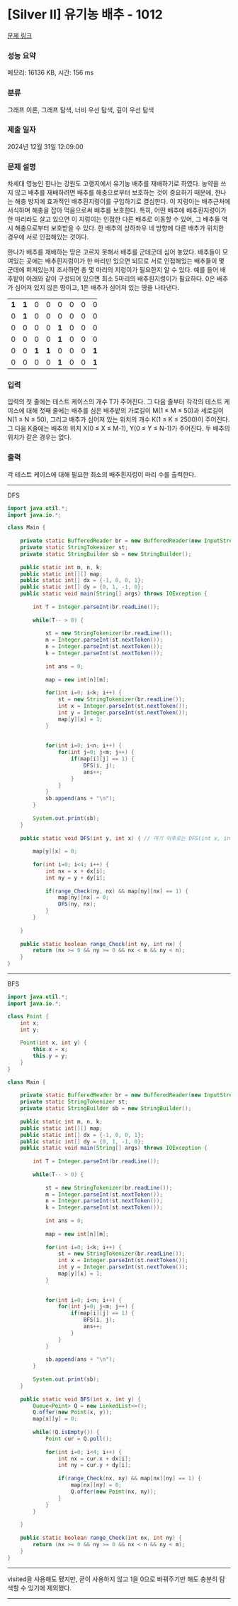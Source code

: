# [Silver II] 유기농 배추 - 1012 

[문제 링크](https://www.acmicpc.net/problem/1012) 

### 성능 요약

메모리: 16136 KB, 시간: 156 ms

### 분류

그래프 이론, 그래프 탐색, 너비 우선 탐색, 깊이 우선 탐색

### 제출 일자

2024년 12월 31일 12:09:00

### 문제 설명

<p>차세대 영농인 한나는 강원도 고랭지에서 유기농 배추를 재배하기로 하였다. 농약을 쓰지 않고 배추를 재배하려면 배추를 해충으로부터 보호하는 것이 중요하기 때문에, 한나는 해충 방지에 효과적인 배추흰지렁이를 구입하기로 결심한다. 이 지렁이는 배추근처에 서식하며 해충을 잡아 먹음으로써 배추를 보호한다. 특히, 어떤 배추에 배추흰지렁이가 한 마리라도 살고 있으면 이 지렁이는 인접한 다른 배추로 이동할 수 있어, 그 배추들 역시 해충으로부터 보호받을 수 있다. 한 배추의 상하좌우 네 방향에 다른 배추가 위치한 경우에 서로 인접해있는 것이다.</p>

<p>한나가 배추를 재배하는 땅은 고르지 못해서 배추를 군데군데 심어 놓았다. 배추들이 모여있는 곳에는 배추흰지렁이가 한 마리만 있으면 되므로 서로 인접해있는 배추들이 몇 군데에 퍼져있는지 조사하면 총 몇 마리의 지렁이가 필요한지 알 수 있다. 예를 들어 배추밭이 아래와 같이 구성되어 있으면 최소 5마리의 배추흰지렁이가 필요하다. 0은 배추가 심어져 있지 않은 땅이고, 1은 배추가 심어져 있는 땅을 나타낸다.</p>

<table class="table table-bordered" style="width:40%">
	<tbody>
		<tr>
			<td style="text-align:center; width:4%"><strong>1</strong></td>
			<td style="text-align:center; width:4%"><strong>1</strong></td>
			<td style="text-align:center; width:4%">0</td>
			<td style="text-align:center; width:4%">0</td>
			<td style="text-align:center; width:4%">0</td>
			<td style="text-align:center; width:4%">0</td>
			<td style="text-align:center; width:4%">0</td>
			<td style="text-align:center; width:4%">0</td>
			<td style="text-align:center; width:4%">0</td>
			<td style="text-align:center; width:4%">0</td>
		</tr>
		<tr>
			<td style="text-align:center; width:4%">0</td>
			<td style="text-align:center; width:4%"><strong>1</strong></td>
			<td style="text-align:center; width:4%">0</td>
			<td style="text-align:center; width:4%">0</td>
			<td style="text-align:center; width:4%">0</td>
			<td style="text-align:center; width:4%">0</td>
			<td style="text-align:center; width:4%">0</td>
			<td style="text-align:center; width:4%">0</td>
			<td style="text-align:center; width:4%">0</td>
			<td style="text-align:center; width:4%">0</td>
		</tr>
		<tr>
			<td style="text-align:center; width:4%">0</td>
			<td style="text-align:center; width:4%">0</td>
			<td style="text-align:center; width:4%">0</td>
			<td style="text-align:center; width:4%">0</td>
			<td style="text-align:center; width:4%"><strong>1</strong></td>
			<td style="text-align:center; width:4%">0</td>
			<td style="text-align:center; width:4%">0</td>
			<td style="text-align:center; width:4%">0</td>
			<td style="text-align:center; width:4%">0</td>
			<td style="text-align:center; width:4%">0</td>
		</tr>
		<tr>
			<td style="text-align:center; width:4%">0</td>
			<td style="text-align:center; width:4%">0</td>
			<td style="text-align:center; width:4%">0</td>
			<td style="text-align:center; width:4%">0</td>
			<td style="text-align:center; width:4%"><strong>1</strong></td>
			<td style="text-align:center; width:4%">0</td>
			<td style="text-align:center; width:4%">0</td>
			<td style="text-align:center; width:4%">0</td>
			<td style="text-align:center; width:4%">0</td>
			<td style="text-align:center; width:4%">0</td>
		</tr>
		<tr>
			<td style="text-align:center; width:4%">0</td>
			<td style="text-align:center; width:4%">0</td>
			<td style="text-align:center; width:4%"><strong>1</strong></td>
			<td style="text-align:center; width:4%"><strong>1</strong></td>
			<td style="text-align:center; width:4%">0</td>
			<td style="text-align:center; width:4%">0</td>
			<td style="text-align:center; width:4%">0</td>
			<td style="text-align:center; width:4%"><strong>1</strong></td>
			<td style="text-align:center; width:4%"><strong>1</strong></td>
			<td style="text-align:center; width:4%"><strong>1</strong></td>
		</tr>
		<tr>
			<td style="text-align:center; width:4%">0</td>
			<td style="text-align:center; width:4%">0</td>
			<td style="text-align:center; width:4%">0</td>
			<td style="text-align:center; width:4%">0</td>
			<td style="text-align:center; width:4%"><strong>1</strong></td>
			<td style="text-align:center; width:4%">0</td>
			<td style="text-align:center; width:4%">0</td>
			<td style="text-align:center; width:4%"><strong>1</strong></td>
			<td style="text-align:center; width:4%"><strong>1</strong></td>
			<td style="text-align:center; width:4%"><strong>1</strong></td>
		</tr>
	</tbody>
</table>

### 입력 

 <p>입력의 첫 줄에는 테스트 케이스의 개수 T가 주어진다. 그 다음 줄부터 각각의 테스트 케이스에 대해 첫째 줄에는 배추를 심은 배추밭의 가로길이 M(1 ≤ M ≤ 50)과 세로길이 N(1 ≤ N ≤ 50), 그리고 배추가 심어져 있는 위치의 개수 K(1 ≤ K ≤ 2500)이 주어진다. 그 다음 K줄에는 배추의 위치 X(0 ≤ X ≤ M-1), Y(0 ≤ Y ≤ N-1)가 주어진다. 두 배추의 위치가 같은 경우는 없다.</p>

### 출력 

 <p>각 테스트 케이스에 대해 필요한 최소의 배추흰지렁이 마리 수를 출력한다.</p>

---

DFS

```java
import java.util.*;
import java.io.*;

class Main {
    
    private static BufferedReader br = new BufferedReader(new InputStreamReader(System.in));
    private static StringTokenizer st;
    private static StringBuilder sb = new StringBuilder();
    
    public static int m, n, k;
    public static int[][] map;
    public static int[] dx = {-1, 0, 0, 1};
    public static int[] dy = {0, 1, -1, 0};
    public static void main(String[] args) throws IOException {
        
        int T = Integer.parseInt(br.readLine());
        
        while(T-- > 0) {
            
            st = new StringTokenizer(br.readLine());
            m = Integer.parseInt(st.nextToken());
            n = Integer.parseInt(st.nextToken());
            k = Integer.parseInt(st.nextToken());
            
            int ans = 0;
            
            map = new int[n][m];
            
            for(int i=0; i<k; i++) {
                st = new StringTokenizer(br.readLine());
                int x = Integer.parseInt(st.nextToken());
                int y = Integer.parseInt(st.nextToken());
                map[y][x] = 1;
            }
            
            
            for(int i=0; i<n; i++) {
                for(int j=0; j<m; j++) {
                    if(map[i][j] == 1) {
                        DFS(i, j);
                        ans++;
                    }
                }
            }
            sb.append(ans + "\n");
        }
        
        System.out.print(sb);
    }
    
    public static void DFS(int y, int x) { // 여기 이후로는 DFS(int x, int y)로 해도 상관없다. 문제에서 가로(M)을 먼저 제시해서 처음에는 판을 그에 따라 만들었을뿐이다.
        
        map[y][x] = 0;
        
        for(int i=0; i<4; i++) {
            int nx = x + dx[i];
            int ny = y + dy[i];
            
            if(range_Check(ny, nx) && map[ny][nx] == 1) {
                map[ny][nx] = 0;
                DFS(ny, nx);
            }
        }
        
    }
    
    public static boolean range_Check(int ny, int nx) {
        return (nx >= 0 && ny >= 0 && nx < m && ny < n);
    }
}


```

---

BFS

```java
import java.util.*;
import java.io.*;

class Point {
    int x;
    int y;
    
    Point(int x, int y) {
        this.x = x;
        this.y = y;
    }
}

class Main {
    
    private static BufferedReader br = new BufferedReader(new InputStreamReader(System.in));
    private static StringTokenizer st;
    private static StringBuilder sb = new StringBuilder();
    
    public static int m, n, k;
    public static int[][] map;
    public static int[] dx = {-1, 0, 0, 1};
    public static int[] dy = {0, 1, -1, 0};
    public static void main(String[] args) throws IOException {
        
        int T = Integer.parseInt(br.readLine());
        
        while(T-- > 0) {
            
            st = new StringTokenizer(br.readLine());
            m = Integer.parseInt(st.nextToken());
            n = Integer.parseInt(st.nextToken());
            k = Integer.parseInt(st.nextToken());
            
            int ans = 0;
            
            map = new int[n][m];
            
            for(int i=0; i<k; i++) {
                st = new StringTokenizer(br.readLine());
                int x = Integer.parseInt(st.nextToken());
                int y = Integer.parseInt(st.nextToken());
                map[y][x] = 1;
            }
            
            
            for(int i=0; i<n; i++) {
                for(int j=0; j<m; j++) {
                    if(map[i][j] == 1) {
                        BFS(i, j);
                        ans++;
                    }
                }
            }
            
            sb.append(ans + "\n");
        }
        
        System.out.print(sb);
    }
    
    public static void BFS(int x, int y) {
        Queue<Point> Q = new LinkedList<>();
        Q.offer(new Point(x, y));
        map[x][y] = 0;
        
        while(!Q.isEmpty()) {
            Point cur = Q.poll();
            
            for(int i=0; i<4; i++) {
                int nx = cur.x + dx[i];
                int ny = cur.y + dy[i];
                
                if(range_Check(nx, ny) && map[nx][ny] == 1) {
                    map[nx][ny] = 0;
                    Q.offer(new Point(nx, ny));
                }
            }
        }
        
    }
    
    public static boolean range_Check(int nx, int ny) {
        return (nx >= 0 && ny >= 0 && nx < n && ny < m);
    }
}


```

---

visited을 사용해도 됐지만, 굳이 사용하지 않고 1을 0으로 바꿔주기만 해도 충분히 탐색할 수 있기에 제외했다.

---

